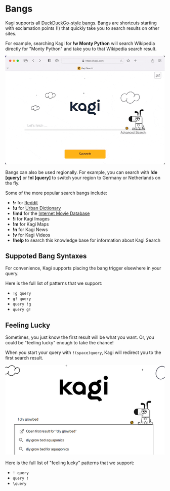 # Bangs

Kagi supports all [DuckDuckGo-style bangs](https://duckduckgo.com/bang). Bangs are shortcuts starting with exclamation points (!) that quickly take you to search results on other sites.

For example, searching Kagi for **!w Monty Python** will search Wikipedia directly for "Monty Python" and take you to that Wikipedia search result.

![Bang Example](media/bang.gif)

Bangs can also be used regionally. For example, you can search with  **!de [query]** or **!nl [query]** to switch your region to Germany or Netherlands on the fly.

Some of the more popular search bangs include:

- **!r** for [Reddit](https://www.reddit.com)
- **!u** for [Urban Dictionary](https://www.urbandictionary.com)
- **!imd** for the [Internet Movie Database](https://www.imdb.com/)
- **!i** for Kagi Images
- **!m** for Kagi Maps
- **!n** for Kagi News
- **!v** for Kagi Videos
- **!help**  to search this knowledge base for information about Kagi Search

## Suppoted Bang Syntaxes

For convenience, Kagi supports placing the bang trigger elsewhere in your query.

Here is the full list of patterns that we support:

- `!g query`
- `g! query`
- `query !g`
- `query g!`

## Feeling Lucky

Sometimes, you just know the first result will be what you want.
Or, you could be "feeling lucky" enough to take the chance!

When you start your query with `!(space)query`, Kagi will redirect you to the first search result.

![Feeling Lucky Example](media/feeling-lucky-example.png)

Here is the full list of "feeling lucky" patterns that we support:

- `! query`
- `query !`
- `\query`
